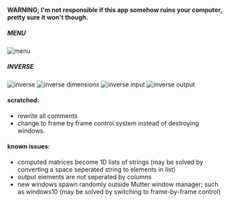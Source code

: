 #### WARNING; I'm not responsible if this app somehow ruins your computer, pretty sure it won't though.

##### MENU
![menu](https://i.ibb.co/ThDw5wG/1.png)
##### INVERSE
![inverse](https://ibb.co/MVh7xxw)
![inverse dimensions](https://ibb.co/G5LCRR0)
![inverse input](https://ibb.co/G5LCRR0)
![inverse output](https://ibb.co/QdcKxq6)


#### scratched:
* rewrite all comments
* change to frame by frame control system instead of destroying windows.

#### known issues:
* computed matrices become 1D lists of strings (may be solved by converting a space seperated string to elements in list)
* output elements are not seperated by columns
* new windows spawn randomly outside Mutter window manager; such as windows10 (may be solved by 
                                                                switching to frame-by-frame control)
